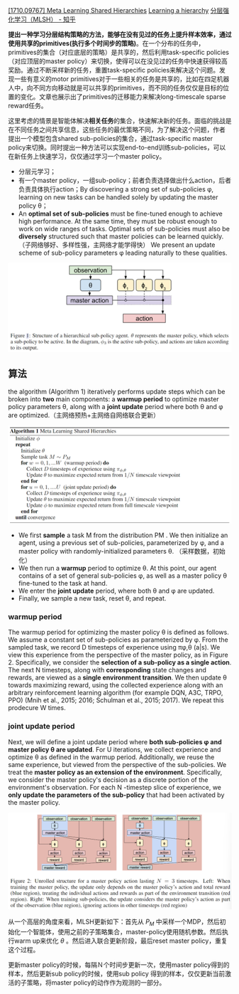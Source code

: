 [[1710.09767] Meta Learning Shared Hierarchies](https://arxiv.org/abs/1710.09767)
[Learning a hierarchy](https://openai.com/research/learning-a-hierarchy)
[分层强化学习（MLSH） - 知乎](https://zhuanlan.zhihu.com/p/87041992)

**提出一种学习分层结构策略的方法，能够在没有见过的任务上提升样本效率，通过使用共享的primitives(执行多个时间步的策略)**。在一个分布的任务中，primitives的集合（对应底层的策略）是共享的，然后利用task-specific policies（对应顶层的master policy）来切换，使得可以在没见过的任务中快速获得较高奖励。通过不断采样新的任务，重置task-specific policies来解决这个问题。发现一些有意义的motor primitives对于一些相关的任务是共享的，比如在四足机器人中，向不同方向移动就是可以共享的primitives，而不同的任务仅仅是目标的位置的变化。文章也展示出了primitives的迁移能力来解决long-timescale sparse reward任务。

这里考虑的情景是智能体解决**相关任务**的集合，快速解决新的任务。面临的挑战是在不同任务之间共享信息，这些任务的最优策略不同，为了解决这个问题，作者 提出一个模型包含shared sub-policies的集合，通过task-specific master policy来切换。同时提出一种方法可以实现end-to-end训练sub-policies，可以在新任务上快速学习，仅仅通过学习一个master policy。

- 分层元学习；
- 有一个master policy，一组sub-policy；前者负责选择做出什么action，后者负责具体执行action；By discovering a strong set of sub-policies φ, learning on new tasks can be handled solely by updating the master policy θ；
- An **optimal set of sub-policies** must be fine-tuned enough to achieve high performance. At the same time, they must be robust enough to work on wide ranges of tasks. Optimal sets of sub-policies must also be **diversely** structured such that master policies can be learned quickly. （子网络够好、多样性强，主网络才能学得快） We present an update scheme of sub-policy parameters φ leading naturally to these qualities.

![image.png](https://raw.githubusercontent.com/Shichun-Liu/images-on-picgo/main/pics/20240108163811.png)

## 算法
the algorithm (Algorithm 1) iteratively performs update steps which can be broken into **two** main components: a **warmup period** to optimize master policy parameters θ, along with a **joint update** period where both θ and φ are optimized.（主网络预热+主网络自网络联合更新）

![image.png](https://raw.githubusercontent.com/Shichun-Liu/images-on-picgo/main/pics/20240108164858.png)

- We first **sample** a task M from the distribution PM . We then initialize an agent, using a previous set of sub-policies, parameterized by φ, and a master policy with randomly-initialized parameters θ. （采样数据，初始化）
- We then run a **warmup** period to optimize θ. At this point, our agent contains of a set of general sub-policies φ, as well as a master policy θ fine-tuned to the task at hand. 
- We enter the **joint update** period, where both θ and φ are updated. 
- Finally, we sample a new task, reset θ, and repeat.

### warmup period
The warmup period for optimizing the master policy θ is defined as follows. We assume a constant set of sub-policies as parameterized by φ. From the sampled task, we record D timesteps of experience using πφ,θ (a|s). We view this experience from the perspective of the master policy, as in Figure 2. Specifically, we consider the **selection of a sub-policy as a single action**. The next N timesteps, along with **corresponding** state changes and rewards, are viewed as a **single environment transition**. We then update θ towards maximizing reward, using the collected experience along with an arbitrary reinforcement learning algorithm (for example DQN, A3C, TRPO, PPO) (Mnih et al., 2015; 2016; Schulman et al., 2015; 2017). We repeat this prodecure W times.

###  joint update period
Next, we will define a joint update period where **both sub-policies φ and master policy θ are updated**. For U iterations, we collect experience and optimize θ as defined in the warmup period. Additionally, we reuse the same experience, but viewed from the perspective of the sub-policies. We treat the **master policy as an extension of the environment**. Specifically, we consider the master policy's decision as a discrete portion of the environment's observation. For each N -timestep slice of experience, we **only update the parameters of the sub-policy** that had been activated by the master policy.

![image.png](https://raw.githubusercontent.com/Shichun-Liu/images-on-picgo/main/pics/20240108183906.png)

从一个高层的角度来看，MLSH更新如下：首先从 $P_M$ 中采样一个MDP，然后初始化一个智能体，使用之前的子策略集合，master-policy使用随机参数。然后执行warm up来优化 $\theta$ 。然后进入联合更新阶段，最后reset master policy，重复这个过程。

更新master policy的时候，每隔Ｎ个时间步更新一次，使用master policy得到的样本，然后更新sub policy的时候，使用sub policy 得到的样本，仅仅更新当前激活的子策略，将master policy的动作作为观测的一部分。